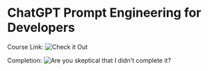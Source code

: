 # ChatGPT Prompt Engineering for Developers

Course Link: ![Check it Out](https://learn.deeplearning.ai/courses/chatgpt-prompt-eng/)

Completion: ![Are you skeptical that I didn't complete it?](https://learn.deeplearning.ai/accomplishments/54c31c02-52d2-4093-af89-61bef3e0abb9)
